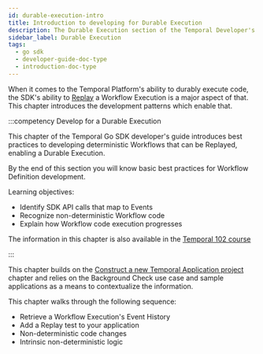 ```yaml
---
id: durable-execution-intro
title: Introduction to developing for Durable Execution
description: The Durable Execution section of the Temporal Developer's guide covers advanced beginner concepts for working with Temporal, including testing your code, reviewing workflow event history, adding timers, and understanding determinism. Developing for durable execution is a core aspect of Temporal.
sidebar_label: Durable Execution
tags:
  - go sdk
  - developer-guide-doc-type
  - introduction-doc-type
---
```


When it comes to the Temporal Platform's ability to durably execute code, the SDK's ability to [Replay](/dev-guide/why-use-a-temporal-sdk#replays) a Workflow Execution is a major aspect of that.
This chapter introduces the development patterns which enable that.

:::competency Develop for a Durable Execution

This chapter of the Temporal Go SDK developer's guide introduces best practices to developing deterministic Workflows that can be Replayed, enabling a Durable Execution.

By the end of this section you will know basic best practices for Workflow Definition development.

Learning objectives:

- Identify SDK API calls that map to Events
- Recognize non-deterministic Workflow code
- Explain how Workflow code execution progresses

The information in this chapter is also available in the [Temporal 102 course](https://learn.temporal.io/courses/temporal_102/)

:::

This chapter builds on the [Construct a new Temporal Application project](/go/chapter-project-setup/project-setup-introduction) chapter and relies on the Background Check use case and sample applications as a means to contextualize the information.

This chapter walks through the following sequence:

- Retrieve a Workflow Execution's Event History
- Add a Replay test to your application
- Non-deterministic code changes
- Intrinsic non-deterministic logic
